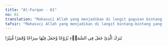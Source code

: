 ```yaml
---
title: "Al-Furqan - 61"
no: 61
translation: "Mahasuci Allah yang menjadikan di langit gugusan bintang-bintang dan Dia juga menjadikan padanya matahari dan bulan yang bersinar. "
tafsir: "Mahasuci Allah yang menjadikan di langit bintang-bintang yang jumlahnya tidak terhitung. Allah menjadikan pula matahari yang bersinar terang dan bulan yang bercahaya. \n\nMenurut para ilmuwan, dalam membicarakan benda-benda angkasa, Al-Qur'an juga sudah membedakan bintang dari planet. Bintang adalah benda langit yang memancarkan sinar. Sedangkan planet hanya memantulkan sinar yang diterima dari bintang. Dengan demikian, bintang mempunyai sumber sinar, sedangkan planet tidak (Lihat Yunus/10: 5 dan al-hijr/15: 16)."
---
```


تَبٰرَكَ الَّذِيْ جَعَلَ فِى السَّمَاۤءِ بُرُوْجًا وَّجَعَلَ فِيْهَا سِرَاجًا وَّقَمَرًا مُّنِيْرًا  
